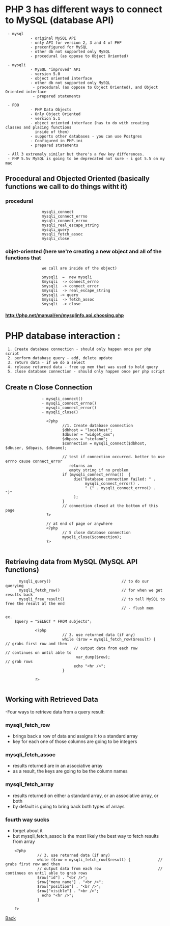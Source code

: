 # PHP 3 has different ways to connect to MySQL (database API)

     - mysql
               - original MySQL API
               - only API for version 2, 3 and 4 of PHP
               - preconfigured for MySQL
               - other db not supported only MySQL
               - procedural (as oppose to Object Oriented)

     - mysqli
               - MySQL "improved" API
               - version 5.0
               - object oriented interface
               - other db not supported only MySQL
                - procedural (as oppose to Object Oriented), and Object Oriented interface
                - prepared statements

     - PDO
               - PHP Data Objects 
               - Only Object Oriented
               - version 5.1
               - object oriented interface (has to do with creating classes and placing functions 
                 inside of them)
               - supports other databases - you can use Postgres
               - Configured in PHP.ini
               - prepared statements

     - All 3 extremely similar but there's a few key differences.
     - PHP 5.5v MySQL is going to be deprecated not sure - i got 5.5 on my mac


##                  Procedural and Objected Oriented (basically functions we call to do things witht it)

###                 procedural                                               

                    mysqli_connect
                    mysqli_connect_errno
                    mysqli_connect_errno
                    mysqli_real_escape_string
                    mysqli_query
                    mysqli_fetch_assoc
                    mysqli_close


###                 objet-oriented (here we're creating a new object and all of the functions that 
                    we call are inside of the object)

                    $mysqli  =  new mysqli 
                    $mysqli  -> connect_errno
                    $mysqli  -> connect_error
                    $mysqli  -> real_escape_string
                    $mysqli -> query
                    $mysqli  -> fetch_assoc
                    $mysqli  -> close


####                http://php.net/manual/en/mysqlinfo.api.choosing.php


# PHP database interaction :

     1. Create database connection - should only happen once per php script
     2. perform database query - add, delete update
     3. return data - if we do a select
     4. release returned data - free up mem that was used to hold query
     5. close database connection - should only happen once per php script

##        Create n Close Connection

                    - mysqli_connect()
                    - mysqli_connect_errno()
                    - mysqli_connect_error()
                    - mysqli_close()

                    
```
                  <?php
                         //1. Create database connection
                         $dbhost = "localhost";
                         $dbuser = "widget_cms";
                         $dbpass = "stefano";
                         $connection = mysqli_connect($dbhost, $dbuser, $dbpass, $dbname);

                         // test if connection occurred. better to use errno cause connect_error 
                            returns an 
                            empty string if no problem
                         if (mysqli_connect_errno())  {
                              die("Database connection failed: " .
                                   mysqli_connect_error() .
                                   " (" . mysqli_connect_errno() .  ")"
                              );
                         }
                         // connection closed at the bottom of this page
                  ?>

                  // at end of page or anywhere
                  <?php
                         // 5 close database connection
                         mysqli_close($connection);
                  ?>


```

## Retrieving data from MySQL   (MySQL  API functions)

          mysqli_query()                               // to do our querying
          mysqli_fetch_row()                           // for when we get results back    
          mysqli_free_result()                         // to tell MySQL to free the result at the end  
                                                       // - flush mem



```
ex.
    $query = "SELECT * FROM subjects";

```                                                       

           

```            
             <?php
                         // 3. use returned data (if any)
                         while ($row = mysqli_fetch_row($result) {     // grabs first row and then 
                              // output data from each row             // continues on until able to 
                               var_dump($row);                         // grab rows   
                              echo "<hr />";
                         }

             ?>                                          
                             
```

## Working with Retrieved Data

-Four ways to retrieve data from a query result:

### mysqli_fetch_row

- brings back a row of data and assigns it to a standard array
- key for each one of those columns are going to be integers

### mysqli_fetch_assoc

- results returned are in an associative array
- as a result, the keys are going to be the column names

### mysqli_fetch_array

- results returned on either a standard array, or an associative array, or both
- by default is going to bring back both types of arrays


### fourth way sucks

- forget about it
- but mysqli_fetch_assoc is the most likely the best way to fetch results from array

```
    <?php
              // 3. use returned data (if any)
              while ($row = mysqli_fetch_row($result) {            // grabs first row and then 
              // output data from each row                         // continues on until able to grab rows   
              $row["id"] . "<br />";
              $row["menu_name"] . "<br />";
              $row["position"] . "<br />";
              $row["visible"] . "<br />";
                echo "<hr />";
              }

    ?>

```








[Back](https://github.com/stefan22/phpIntro)









